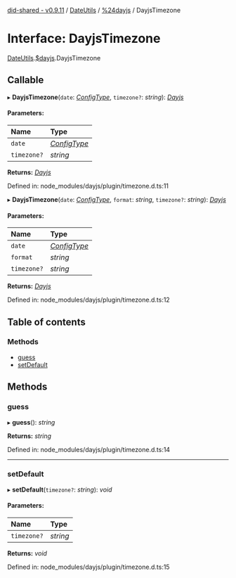 [did-shared - v0.9.11](../README.md) / [DateUtils](../modules/dateutils.md) / [%24dayjs](../modules/dateutils._dayjs.md) / DayjsTimezone

# Interface: DayjsTimezone

[DateUtils](../modules/dateutils.md).[$dayjs](../modules/dateutils._dayjs.md).DayjsTimezone

## Callable

▸ **DayjsTimezone**(`date`: [*ConfigType*](../modules/dateutils._dayjs.md#configtype), `timezone?`: *string*): [*Dayjs*](../classes/dateutils._dayjs.dayjs.md)

#### Parameters:

Name | Type |
:------ | :------ |
`date` | [*ConfigType*](../modules/dateutils._dayjs.md#configtype) |
`timezone?` | *string* |

**Returns:** [*Dayjs*](../classes/dateutils._dayjs.dayjs.md)

Defined in: node_modules/dayjs/plugin/timezone.d.ts:11

▸ **DayjsTimezone**(`date`: [*ConfigType*](../modules/dateutils._dayjs.md#configtype), `format`: *string*, `timezone?`: *string*): [*Dayjs*](../classes/dateutils._dayjs.dayjs.md)

#### Parameters:

Name | Type |
:------ | :------ |
`date` | [*ConfigType*](../modules/dateutils._dayjs.md#configtype) |
`format` | *string* |
`timezone?` | *string* |

**Returns:** [*Dayjs*](../classes/dateutils._dayjs.dayjs.md)

Defined in: node_modules/dayjs/plugin/timezone.d.ts:12

## Table of contents

### Methods

- [guess](dateutils._dayjs.dayjstimezone.md#guess)
- [setDefault](dateutils._dayjs.dayjstimezone.md#setdefault)

## Methods

### guess

▸ **guess**(): *string*

**Returns:** *string*

Defined in: node_modules/dayjs/plugin/timezone.d.ts:14

___

### setDefault

▸ **setDefault**(`timezone?`: *string*): *void*

#### Parameters:

Name | Type |
:------ | :------ |
`timezone?` | *string* |

**Returns:** *void*

Defined in: node_modules/dayjs/plugin/timezone.d.ts:15
